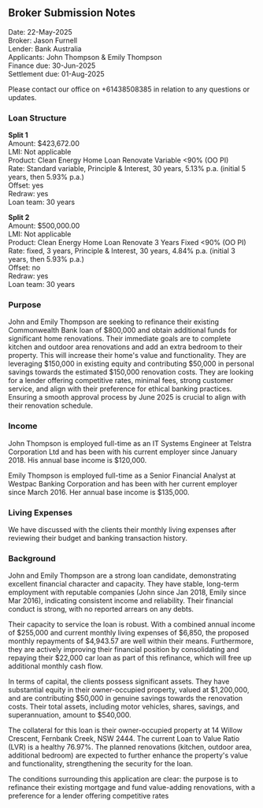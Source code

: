 ## Broker Submission Notes

Date: 22-May-2025  
Broker: Jason Furnell  
Lender: Bank Australia  
Applicants: John Thompson & Emily Thompson  
Finance due: 30-Jun-2025  
Settlement due: 01-Aug-2025

Please contact our office on +61438508385 in relation to any questions or updates.

### Loan Structure

**Split 1**  
Amount: $423,672.00  
LMI: Not applicable  
Product: Clean Energy Home Loan Renovate Variable <90% (OO PI)  
Rate: Standard variable, Principle & Interest, 30 years, 5.13% p.a. (initial 5 years, then 5.93% p.a.)  
Offset: yes  
Redraw: yes  
Loan team: 30 years

**Split 2**  
Amount: $500,000.00  
LMI: Not applicable  
Product: Clean Energy Home Loan Renovate 3 Years Fixed <90% (OO PI)  
Rate: fixed, 3 years, Principle & Interest, 30 years, 4.84% p.a. (initial 3 years, then 5.93% p.a.)  
Offset: no  
Redraw: yes  
Loan team: 30 years

### Purpose

John and Emily Thompson are seeking to refinance their existing Commonwealth Bank loan of $800,000 and obtain additional funds for significant home renovations. Their immediate goals are to complete kitchen and outdoor area renovations and add an extra bedroom to their property. This will increase their home's value and functionality. They are leveraging $150,000 in existing equity and contributing $50,000 in personal savings towards the estimated $150,000 renovation costs. They are looking for a lender offering competitive rates, minimal fees, strong customer service, and align with their preference for ethical banking practices. Ensuring a smooth approval process by June 2025 is crucial to align with their renovation schedule.

### Income

John Thompson is employed full-time as an IT Systems Engineer at Telstra Corporation Ltd and has been with his current employer since January 2018. His annual base income is $120,000.

Emily Thompson is employed full-time as a Senior Financial Analyst at Westpac Banking Corporation and has been with her current employer since March 2016. Her annual base income is $135,000.

### Living Expenses

We have discussed with the clients their monthly living expenses after reviewing their budget and banking transaction history.

### Background

John and Emily Thompson are a strong loan candidate, demonstrating excellent financial character and capacity. They have stable, long-term employment with reputable companies (John since Jan 2018, Emily since Mar 2016), indicating consistent income and reliability. Their financial conduct is strong, with no reported arrears on any debts.

Their capacity to service the loan is robust. With a combined annual income of $255,000 and current monthly living expenses of $6,850, the proposed monthly repayments of $4,943.57 are well within their means. Furthermore, they are actively improving their financial position by consolidating and repaying their $22,000 car loan as part of this refinance, which will free up additional monthly cash flow.

In terms of capital, the clients possess significant assets. They have substantial equity in their owner-occupied property, valued at $1,200,000, and are contributing $50,000 in genuine savings towards the renovation costs. Their total assets, including motor vehicles, shares, savings, and superannuation, amount to $540,000.

The collateral for this loan is their owner-occupied property at 14 Willow Crescent, Fernbank Creek, NSW 2444. The current Loan to Value Ratio (LVR) is a healthy 76.97%. The planned renovations (kitchen, outdoor area, additional bedroom) are expected to further enhance the property's value and functionality, strengthening the security for the loan.

The conditions surrounding this application are clear: the purpose is to refinance their existing mortgage and fund value-adding renovations, with a preference for a lender offering competitive rates
